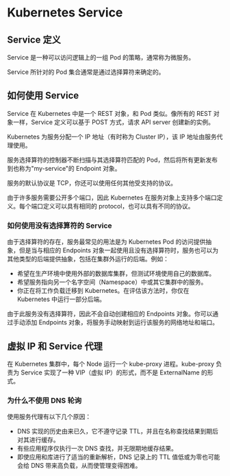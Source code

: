 # Kubernetes Service

## Service 定义

Service 是一种可以访问逻辑上的一组 Pod 的策略，通常称为微服务。

Service 所针对的 Pod 集合通常是通过选择算符来确定的。

## 如何使用 Service

Service 在 Kubernetes 中是一个 REST 对象，和 Pod 类似。像所有的 REST 对象一样，Service 定义可以基于 POST 方式，请求 API server 创建新的实例。 

Kubernetes 为服务分配一个 IP 地址（有时称为 Cluster IP），该 IP 地址由服务代理使用。

服务选择算符的控制器不断扫描与其选择算符匹配的 Pod，然后将所有更新发布到也称为"my-service"的 Endpoint 对象。

服务的默认协议是 TCP，你还可以使用任何其他受支持的协议。

由于许多服务需要公开多个端口，因此 Kubernetes 在服务对象上支持多个端口定义。每个端口定义可以具有相同的 protocol，也可以具有不同的协议。

### 如何使用没有选择算符的 Service

由于选择算符的存在，服务最常见的用法是为 Kubernetes Pod 的访问提供抽象，但是当与相应的 Endpoints 对象一起使用且没有选择算符时，服务也可以为其他类型的后端提供抽象，包括在集群外运行的后端。例如：

- 希望在生产环境中使用外部的数据库集群，但测试环境使用自己的数据库。
- 希望服务指向另一个名字空间（Namespace）中或其它集群中的服务。
- 你正在将工作负载迁移到 Kubernetes。在评估该方法时，你仅在 Kubernetes 中运行一部分后端。

由于此服务没有选择算符，因此不会自动创建相应的 Endpoints 对象。你可以通过手动添加 Endpoints 对象，将服务手动映射到运行该服务的网络地址和端口。

## 虚拟 IP 和 Service 代理

在 Kubernetes 集群中，每个 Node 运行一个 kube-proxy 进程。kube-proxy 负责为 Service 实现了一种 VIP（虚拟 IP）的形式，而不是 ExternalName 的形式。

### 为什么不使用 DNS 轮询

使用服务代理有以下几个原因：

- DNS 实现的历史由来已久，它不遵守记录 TTL，并且在名称查找结果到期后对其进行缓存。
- 有些应用程序仅执行一次 DNS 查找，并无限期地缓存结果。
- 即使应用和库进行了适当的重新解析，DNS 记录上的 TTL 值低或为零也可能会给 DNS 带来高负载，从而使管理变得困难。

